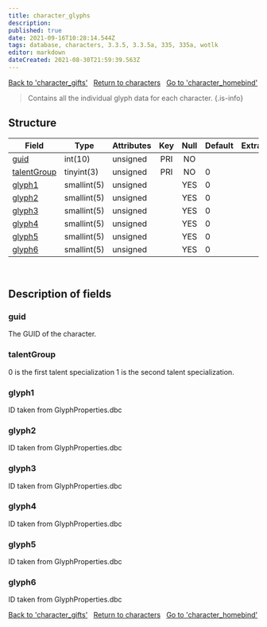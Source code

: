 ```yaml
---
title: character_glyphs
description: 
published: true
date: 2021-09-16T10:28:14.544Z
tags: database, characters, 3.3.5, 3.3.5a, 335, 335a, wotlk
editor: markdown
dateCreated: 2021-08-30T21:59:39.563Z
---
```


<a href="https://dev.trinitycore.info/en/database/335/characters/character_gifts" class="mt-5 v-btn v-btn--depressed v-btn--flat v-btn--outlined theme--light v-size--default darkblue--text text--lighten-3"><span class="v-btn__content"><i aria-hidden="true" class="v-icon notranslate v-icon--left mdi mdi-arrow-left theme--light"></i><span>Back to 'character_gifts'</span></span></a>&nbsp;&nbsp;&nbsp;<a href="https://dev.trinitycore.info/en/database/335/characters/home" class="mt-5 v-btn v-btn--depressed v-btn--flat v-btn--outlined theme--light v-size--default darkblue--text text--lighten-3"><span class="v-btn__content"><i aria-hidden="true" class="v-icon notranslate v-icon--left mdi mdi-home-outline theme--light"></i><span>Return to characters</span></span></a>&nbsp;&nbsp;&nbsp;<a href="https://dev.trinitycore.info/en/database/335/characters/character_homebind" class="mt-5 v-btn v-btn--depressed v-btn--flat v-btn--outlined theme--light v-size--default darkblue--text text--lighten-3"><span class="v-btn__content"><span>Go to 'character_homebind'</span><i aria-hidden="true" class="v-icon notranslate v-icon--right mdi mdi-arrow-right theme--light"></i></span></a>

> Contains all the individual glyph data for each character.
{.is-info}


## Structure

| Field | Type | Attributes | Key | Null | Default | Extra | Comment |
| --- | --- | --- | :---: | :---: | --- | --- | --- |
| [guid](#guid) | int(10) | unsigned | PRI | NO |  |  |  |
| [talentGroup](#talentgroup) | tinyint(3) | unsigned | PRI | NO | 0 |  |  |
| [glyph1](#glyph1) | smallint(5) | unsigned |  | YES | 0 |  |  |
| [glyph2](#glyph2) | smallint(5) | unsigned |  | YES | 0 |  |  |
| [glyph3](#glyph3) | smallint(5) | unsigned |  | YES | 0 |  |  |
| [glyph4](#glyph4) | smallint(5) | unsigned |  | YES | 0 |  |  |
| [glyph5](#glyph5) | smallint(5) | unsigned |  | YES | 0 |  |  |
| [glyph6](#glyph6) | smallint(5) | unsigned |  | YES | 0 |  |  |
&nbsp;
## Description of fields

### guid
The GUID of the character.
&nbsp;

### talentGroup
0 is the first talent specialization
1 is the second talent specialization.
&nbsp;

### glyph1
ID taken from GlyphProperties.dbc
&nbsp;

### glyph2
ID taken from GlyphProperties.dbc
&nbsp;

### glyph3
ID taken from GlyphProperties.dbc
&nbsp;

### glyph4
ID taken from GlyphProperties.dbc
&nbsp;

### glyph5
ID taken from GlyphProperties.dbc
&nbsp;

### glyph6
ID taken from GlyphProperties.dbc
&nbsp;

<a href="https://dev.trinitycore.info/en/database/335/characters/character_gifts" class="mt-5 v-btn v-btn--depressed v-btn--flat v-btn--outlined theme--light v-size--default darkblue--text text--lighten-3"><span class="v-btn__content"><i aria-hidden="true" class="v-icon notranslate v-icon--left mdi mdi-arrow-left theme--light"></i><span>Back to 'character_gifts'</span></span></a>&nbsp;&nbsp;&nbsp;<a href="https://dev.trinitycore.info/en/database/335/characters/home" class="mt-5 v-btn v-btn--depressed v-btn--flat v-btn--outlined theme--light v-size--default darkblue--text text--lighten-3"><span class="v-btn__content"><i aria-hidden="true" class="v-icon notranslate v-icon--left mdi mdi-home-outline theme--light"></i><span>Return to characters</span></span></a>&nbsp;&nbsp;&nbsp;<a href="https://dev.trinitycore.info/en/database/335/characters/character_homebind" class="mt-5 v-btn v-btn--depressed v-btn--flat v-btn--outlined theme--light v-size--default darkblue--text text--lighten-3"><span class="v-btn__content"><span>Go to 'character_homebind'</span><i aria-hidden="true" class="v-icon notranslate v-icon--right mdi mdi-arrow-right theme--light"></i></span></a>

